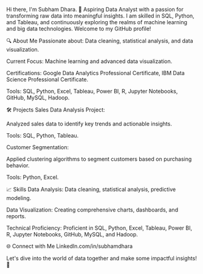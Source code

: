 Hi there, I'm Subham Dhara. 👋 Aspiring Data Analyst with a passion for transforming raw data into meaningful insights. I am skilled in SQL, Python, and Tableau, and continuously exploring the realms of machine learning and big data technologies. Welcome to my GitHub profile!

🔍 About Me Passionate about: Data cleaning, statistical analysis, and data visualization.

Current Focus: Machine learning and advanced data visualization.

Certifications: Google Data Analytics Professional Certificate, IBM Data Science Professional Certificate.

Tools: SQL, Python, Excel, Tableau, Power BI, R, Jupyter Notebooks, GitHub, MySQL, Hadoop.

🛠️ Projects Sales Data Analysis Project:

Analyzed sales data to identify key trends and actionable insights.

Tools: SQL, Python, Tableau.

Customer Segmentation:

Applied clustering algorithms to segment customers based on purchasing behavior.

Tools: Python, Excel.

📈 Skills Data Analysis: Data cleaning, statistical analysis, predictive modeling.

Data Visualization: Creating comprehensive charts, dashboards, and reports.

Technical Proficiency: Proficient in SQL, Python, Excel, Tableau, Power BI, R, Jupyter Notebooks, GitHub, MySQL, and Hadoop.

🌐 Connect with Me LinkedIn.com/in/subhamdhara

Let's dive into the world of data together and make some impactful insights! 🚀
